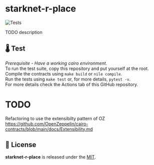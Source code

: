 # starknet-r-place
![Tests](https://github.com/gaetbout/starknet-r-place/actions/workflows/nile-tests.yml/badge.svg)

TODO description

## 🌡️ Test

*Prerequisite - Have a working cairo environment.*  
To run the test suite, copy this repository and put yourself at the root.  
Compile the contracts using `make build` or `nile compile`.  
Run the tests using `make test` or, for more details, `pytest -v`.   
For more  details check the Actions tab of this GitHub repository.


# TODO
Refactoring to use the extensibilty pattern of OZ  https://github.com/OpenZeppelin/cairo-contracts/blob/main/docs/Extensibility.md
## 📄 License

**starknet-r-place** is released under the [MIT](LICENSE).




